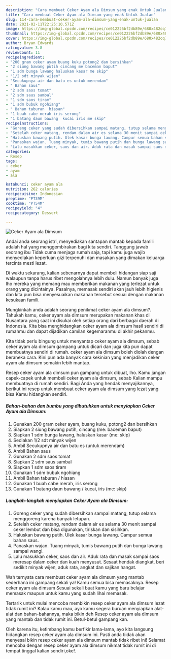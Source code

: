 ```yaml
---
description: "Cara membuat Ceker Ayam ala Dimsum yang enak Untuk Jualan"
title: "Cara membuat Ceker Ayam ala Dimsum yang enak Untuk Jualan"
slug: 114-cara-membuat-ceker-ayam-ala-dimsum-yang-enak-untuk-jualan
date: 2021-02-11T22:25:10.571Z
image: https://img-global.cpcdn.com/recipes/ce012226bf2db89e/680x482cq70/ceker-ayam-ala-dimsum-foto-resep-utama.jpg
thumbnail: https://img-global.cpcdn.com/recipes/ce012226bf2db89e/680x482cq70/ceker-ayam-ala-dimsum-foto-resep-utama.jpg
cover: https://img-global.cpcdn.com/recipes/ce012226bf2db89e/680x482cq70/ceker-ayam-ala-dimsum-foto-resep-utama.jpg
author: Bryan Edwards
ratingvalue: 3.8
reviewcount: 11
recipeingredient:
- "200 gram ceker ayam buang kuku potong2 dan bersihkan"
- "2 siung bawang putih cincang me baceman baput"
- "1 sdm bunga lawang haluskan kasar me skip"
- "1/2 sdt minyak wijen"
- "Secukupnya air dan batu es untuk merendam"
- " Bahan saus"
- "2 sdm saos tomat"
- "2 sdm saus sambal"
- "1 sdm saos tiram"
- "1 sdm bubuk ngohiang"
- " Bahan taburan  hiasan"
- "1 buah cabe merah iris serong"
- "1 batang daun bawang  kucai iris me skip"
recipeinstructions:
- "Goreng ceker yang sudah dibersihkan sampai matang, tutup selama menggoreng karena banyak letupan."
- "Setelah ceker matang, rendam dalam air es selama 30 menit sampai ceker lembut dan bisa digunakan, tiriskan dan sisihkan."
- "Haluskan bawang putih. Ulek kasar bunga lawang. Campur semua bahan saus."
- "Panaskan wajan. Tuang minyak, tumis bawang putih dan bunga lawang sampai wangi."
- "Lalu masukkan ceker, saos dan air. Aduk rata dan masak sampai saos meresap dalam ceker dan kuah menyusut. Sesaat hendak diangkat, beri sedikit minyak wijen, aduk rata, angkat dan sajikan hangat."
categories:
- Resep
tags:
- ceker
- ayam
- ala

katakunci: ceker ayam ala 
nutrition: 262 calories
recipecuisine: Indonesian
preptime: "PT39M"
cooktime: "PT54M"
recipeyield: "4"
recipecategory: Dessert

---
```



![Ceker Ayam ala Dimsum](https://img-global.cpcdn.com/recipes/ce012226bf2db89e/680x482cq70/ceker-ayam-ala-dimsum-foto-resep-utama.jpg)

Andai anda seorang istri, menyediakan santapan mantab kepada famili adalah hal yang menggembirakan bagi kita sendiri. Tanggung jawab seorang ibu Tidak cuma menjaga rumah saja, tapi kamu juga wajib menyediakan keperluan gizi terpenuhi dan masakan yang dimakan keluarga tercinta mesti lezat.

Di waktu  sekarang, kalian sebenarnya dapat membeli hidangan siap saji walaupun tanpa harus ribet mengolahnya lebih dulu. Namun banyak juga lho mereka yang memang mau memberikan makanan yang terlezat untuk orang yang dicintainya. Pasalnya, memasak sendiri akan jauh lebih higienis dan kita pun bisa menyesuaikan makanan tersebut sesuai dengan makanan kesukaan famili. 



Mungkinkah anda adalah seorang penikmat ceker ayam ala dimsum?. Tahukah kamu, ceker ayam ala dimsum merupakan makanan khas di Nusantara yang saat ini disukai oleh setiap orang dari berbagai daerah di Indonesia. Kita bisa menghidangkan ceker ayam ala dimsum hasil sendiri di rumahmu dan dapat dijadikan camilan kegemaranmu di akhir pekanmu.

Kita tidak perlu bingung untuk menyantap ceker ayam ala dimsum, sebab ceker ayam ala dimsum gampang untuk dicari dan juga kita pun dapat membuatnya sendiri di rumah. ceker ayam ala dimsum boleh diolah dengan beraneka cara. Kini pun ada banyak cara kekinian yang menjadikan ceker ayam ala dimsum semakin lebih mantap.

Resep ceker ayam ala dimsum pun gampang untuk dibuat, lho. Kamu jangan capek-capek untuk membeli ceker ayam ala dimsum, sebab Kalian mampu membuatnya di rumah sendiri. Bagi Anda yang hendak menyajikannya, berikut ini resep untuk membuat ceker ayam ala dimsum yang lezat yang bisa Kamu hidangkan sendiri.

<!--inarticleads1-->

##### Bahan-bahan dan bumbu yang dibutuhkan untuk menyiapkan Ceker Ayam ala Dimsum:

1. Gunakan 200 gram ceker ayam, buang kuku, potong2 dan bersihkan
1. Siapkan 2 siung bawang putih, cincang (me: baceman baput)
1. Siapkan 1 sdm bunga lawang, haluskan kasar (me: skip)
1. Sediakan 1/2 sdt minyak wijen
1. Ambil Secukupnya air dan batu es (untuk merendam)
1. Ambil  Bahan saus
1. Gunakan 2 sdm saos tomat
1. Siapkan 2 sdm saus sambal
1. Siapkan 1 sdm saos tiram
1. Gunakan 1 sdm bubuk ngohiang
1. Ambil  Bahan taburan / hiasan
1. Gunakan 1 buah cabe merah, iris serong
1. Gunakan 1 batang daun bawang / kucai, iris (me: skip)




<!--inarticleads2-->

##### Langkah-langkah menyiapkan Ceker Ayam ala Dimsum:

1. Goreng ceker yang sudah dibersihkan sampai matang, tutup selama menggoreng karena banyak letupan.
1. Setelah ceker matang, rendam dalam air es selama 30 menit sampai ceker lembut dan bisa digunakan, tiriskan dan sisihkan.
1. Haluskan bawang putih. Ulek kasar bunga lawang. Campur semua bahan saus.
1. Panaskan wajan. Tuang minyak, tumis bawang putih dan bunga lawang sampai wangi.
1. Lalu masukkan ceker, saos dan air. Aduk rata dan masak sampai saos meresap dalam ceker dan kuah menyusut. Sesaat hendak diangkat, beri sedikit minyak wijen, aduk rata, angkat dan sajikan hangat.




Wah ternyata cara membuat ceker ayam ala dimsum yang mantab sederhana ini gampang sekali ya! Kamu semua bisa memasaknya. Resep ceker ayam ala dimsum Sesuai sekali buat kamu yang baru belajar memasak maupun untuk kamu yang sudah lihai memasak.

Tertarik untuk mulai mencoba membikin resep ceker ayam ala dimsum lezat tidak rumit ini? Kalau kamu mau, ayo kamu segera buruan menyiapkan alat-alat dan bahan-bahannya, maka bikin deh Resep ceker ayam ala dimsum yang mantab dan tidak rumit ini. Betul-betul gampang kan. 

Oleh karena itu, ketimbang kamu berfikir lama-lama, ayo kita langsung hidangkan resep ceker ayam ala dimsum ini. Pasti anda tiidak akan menyesal bikin resep ceker ayam ala dimsum mantab tidak ribet ini! Selamat mencoba dengan resep ceker ayam ala dimsum nikmat tidak rumit ini di tempat tinggal kalian sendiri,oke!.

